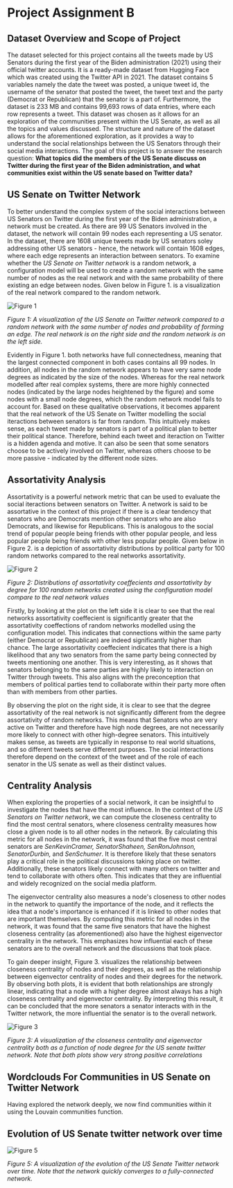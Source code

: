 # Project Assignment B

## Dataset Overview and Scope of Project

The dataset selected for this project contains all the tweets made by US Senators during the first year of the Biden administration (2021) using their official twitter accounts. It is a ready-made dataset from Hugging Face which was created using the Twitter API in 2021. The dataset contains 5 variables namely the date the tweet was posted, a unique tweet id, the username of the senator that posted the tweet, the tweet text and the party (Democrat or Republican) that the senator is a part of. Furthermore, the dataset is 233 MB and contains 99,693 rows of data entries, where each row represents a tweet. This dataset was chosen as it allows for an exploration of the communities present within the US Senate, as well as all the topics and values discussed. The structure and nature of the dataset allows for the aforementioned exploration, as it provides a way to understand the social relationships between the US Senators through their social media interactions. The goal of this project is to answer the research question: **What topics did the members of the US Senate discuss on Twitter during the first year of the Biden administration, and what communities exist within the US senate based on Twitter data?**

## US Senate on Twitter Network

To better understand the complex system of the social interactions between US Senators on Twitter during the first year of the Biden administration, a network must be created. As there are 99 US Senators involved in the dataset, the network will contain 99 nodes each representing a US senator. In the dataset, there are 1608 unique tweets made by US senators soley addressing other US senators - hence, the network will contain 1608 edges, where each edge represents an interaction between senators. To examine whether the *US Senate on Twitter network* is a random network, a configuration model will be used to create a random network with the same number of nodes as the real network and with the same probability of there existing an edge between nodes. Given below in Figure 1. is a visualization of the real network compared to the random network. 

![Figure 1](figures/network_vs_random_network.png)

*Figure 1: A visualization of the US Senate on Twitter network compared to a random network with the same number of nodes and probability of forming an edge. The real network is on the right side and the random network is on the left side.*

Evidently in Figure 1. both networks have full connectedness, meaning that the largest connected component in both cases contains all 99 nodes. In addition, all nodes in the random network appears to have very same node degrees as indicated by the size of the nodes. Whereas for the real network modelled after real complex systems, there are more highly connected nodes (indicated by the large nodes heightened by the figure) and some nodes with a small node degrees, which the random network model fails to account for. Based on these qualitative observations, it becomes apparent that the real network of the US Senate on Twitter modelling the social iteractions between senators is far from random. This intuitively makes sense, as each tweet made by senators is part of a political plan to better their political stance. Therefore, behind each tweet and iteraction on Twitter is a hidden agenda and motive. It can also be seen that some senators choose to be actively involved on Twitter, whereas others choose to be more passive - indicated by the different node sizes. 

## Assortativity Analysis

Assortativity is a powerful network metric that can be used to evaluate the social iteractions between senators on Twitter. A network is said to be assortative in the context of this project if there is a clear tendency that senators who are Democrats mention other senators who are also Democrats, and likewise for Republicans. This is analogous to the social trend of popular people being friends with other popular people, and less popular people being friends with other less popular people. Given below in Figure 2. is a depiction of assortativity distributions by political party for 100 random networks compared to the real networks assortativity. 

![Figure 2](figures/assortativity_analysis.png)

*Figure 2: Distributions of assortativity coeffecients and assortativity by degree for 100 random networks created using the configuration model compare to the real network values*

Firstly, by looking at the plot on the left side it is clear to see that the real networks assortativity coeffecient is significantly greater that the assortativity coeffections of random networks modelled using the configuration model. This indicates that connections within the same party (either Democrat or Republican) are indeed significantly higher than chance. The large assortativity coeffecient indicates that there is a high likelihood that any two senators from the same party being connected by tweets mentioning one another. This is very interesting, as it shows that senators belonging to the same parties are highly likely to interaction on Twitter through tweets. This also aligns with the preconception that members of political parties tend to collaborate within their party more often than with members from other parties.  

By observing the plot on the right side, it is clear to see that the degree assortativity of the real network is not significantly different from the degree assortativity of random networks. This means that Senators who are very active on Twitter and therefore have high node degrees, are not necessarily more likely to connect with other high-degree senators. This intuitively makes sense, as tweets are typically in response to real world situations, and so different tweets serve different purposes. The social interactions therefore depend on the context of the tweet and of the role of each senator in the US senate as well as their distinct values. 

## Centrality Analysis 

When exploring the properties of a social network, it can be insightful to investigate the nodes that have the most influence. In the context of the *US Senators on Twitter network*, we can compute the closeness centrality to find the most central senators, where closeness centrality measures how close a given node is to all other nodes in the network. By calculating this metric for all nodes in the network, it was found that the five most central senators are *SenKevinCramer, SenatorShaheen, SenRonJohnson, SenatorDurbin,* and *SenSchumer*. It is therefore likely that these senators play a critical role in the political discussions taking place on twitter. Additionally, these senators likely connect with many others on twitter and tend to collaborate with others often. This indicates that they are influential and widely recognized on the social media platform.  

The eigenvector centrality also measures a node's closeness to other nodes in the network to quantify the importance of the node, and it reflects the idea that a node's importance is enhanced if it is linked to other nodes that are important themselves. By computing this metric for all nodes in the network, it was found that the same five senators that have the highest closeness centrality (as aforementioned) also have the highest eigenvector centrality in the network. This emphasizes how influential each of these senators are to the overall network and the discussions that took place.  

To gain deeper insight, Figure 3. visualizes the relationship between closeness centrality of nodes and their degrees, as well as the relationship between eigenvector centrality of nodes and their degrees for the network. By observing both plots, it is evident that both relationships are strongly linear, indicating that a node with a higher degree almost always has a high closeness centrality and eigenvector centrality. By interpreting this result, it can be concluded that the more senators a senator interacts with in the Twitter network, the more influential the senator is to the overall network. 

![Figure 3](figures/centrality_analysis.png)

*Figure 3: A visualization of the closeness centrality and eigenvector centrality both as a function of node degree for the US senate twitter network. Note that both plots show very strong positive correlations*

## Wordclouds For Communities in US Senate on Twitter Network

Having explored the network deeply, we now find communities within it using the Louvain communities function.

## Evolution of US Senate twitter network over time

![Figure 5](figures/network_evolution.png)

*Figure 5: A visualization of the evolution of the US Senate Twitter network over time. Note that the network quickly converges to a fully-connected network.*




